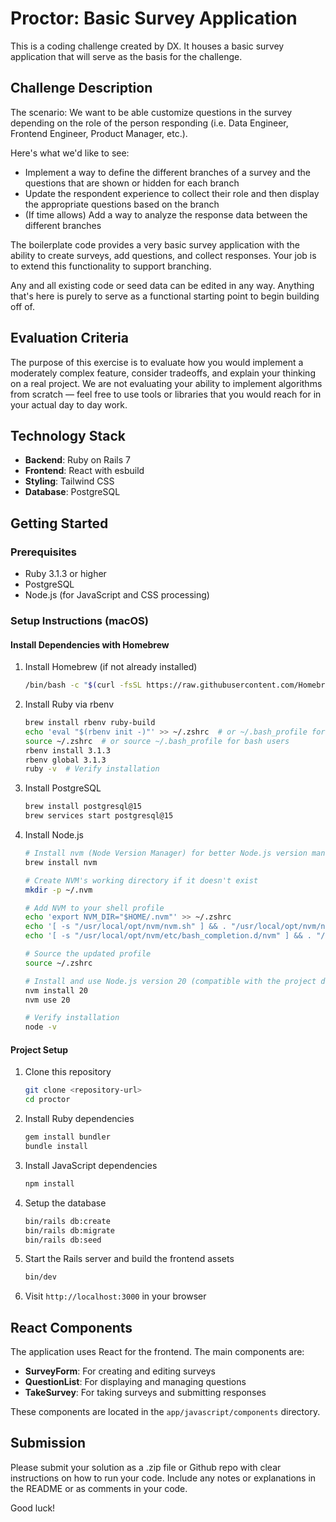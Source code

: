 # Proctor: Basic Survey Application 

This is a coding challenge created by DX. It houses a basic survey application that will serve as the basis for the challenge.

## Challenge Description
The scenario: We want to be able customize questions in the survey depending on the role of the person responding (i.e. Data Engineer, Frontend Engineer, Product Manager, etc.).

Here's what we'd like to see:
* Implement a way to define the different branches of a survey and the questions that are shown or hidden for each branch
* Update the respondent experience to collect their role and then display the appropriate questions based on the branch
* (If time allows) Add a way to analyze the response data between the different branches

The boilerplate code provides a very basic survey application with the ability to create surveys, add questions, and collect responses. Your job is to extend this functionality to support branching.

Any and all existing code or seed data can be edited in any way. Anything that's here is purely to serve as a functional starting point to begin building off of.

## Evaluation Criteria
The purpose of this exercise is to evaluate how you would implement a moderately complex feature, consider tradeoffs, and explain your thinking on a real project. We are not evaluating your ability to implement algorithms from scratch — feel free to use tools or libraries that you would reach for in your actual day to day work.

## Technology Stack

- **Backend**: Ruby on Rails 7
- **Frontend**: React with esbuild
- **Styling**: Tailwind CSS
- **Database**: PostgreSQL

## Getting Started

### Prerequisites

- Ruby 3.1.3 or higher
- PostgreSQL
- Node.js (for JavaScript and CSS processing)

### Setup Instructions (macOS)

#### Install Dependencies with Homebrew

1. Install Homebrew (if not already installed)
   ```bash
   /bin/bash -c "$(curl -fsSL https://raw.githubusercontent.com/Homebrew/install/HEAD/install.sh)"
   ```

2. Install Ruby via rbenv
   ```bash
   brew install rbenv ruby-build
   echo 'eval "$(rbenv init -)"' >> ~/.zshrc  # or ~/.bash_profile for bash users
   source ~/.zshrc  # or source ~/.bash_profile for bash users
   rbenv install 3.1.3
   rbenv global 3.1.3
   ruby -v  # Verify installation
   ```

3. Install PostgreSQL
   ```bash
   brew install postgresql@15
   brew services start postgresql@15
   ```

4. Install Node.js
   ```bash
   # Install nvm (Node Version Manager) for better Node.js version management
   brew install nvm
   
   # Create NVM's working directory if it doesn't exist
   mkdir -p ~/.nvm
   
   # Add NVM to your shell profile
   echo 'export NVM_DIR="$HOME/.nvm"' >> ~/.zshrc
   echo '[ -s "/usr/local/opt/nvm/nvm.sh" ] && . "/usr/local/opt/nvm/nvm.sh"' >> ~/.zshrc
   echo '[ -s "/usr/local/opt/nvm/etc/bash_completion.d/nvm" ] && . "/usr/local/opt/nvm/etc/bash_completion.d/nvm"' >> ~/.zshrc
   
   # Source the updated profile
   source ~/.zshrc
   
   # Install and use Node.js version 20 (compatible with the project dependencies)
   nvm install 20
   nvm use 20
   
   # Verify installation
   node -v
   ```

#### Project Setup

1. Clone this repository
   ```bash
   git clone <repository-url>
   cd proctor
   ```

2. Install Ruby dependencies
   ```bash
   gem install bundler
   bundle install
   ```

3. Install JavaScript dependencies
   ```bash
   npm install
   ```

4. Setup the database
   ```bash
   bin/rails db:create
   bin/rails db:migrate
   bin/rails db:seed
   ```

5. Start the Rails server and build the frontend assets
   ```bash
   bin/dev
   ```

6. Visit `http://localhost:3000` in your browser

## React Components

The application uses React for the frontend. The main components are:

- **SurveyForm**: For creating and editing surveys
- **QuestionList**: For displaying and managing questions
- **TakeSurvey**: For taking surveys and submitting responses

These components are located in the `app/javascript/components` directory.

## Submission

Please submit your solution as a .zip file or Github repo with clear instructions on how to run your code. Include any notes or explanations in the README or as comments in your code.

Good luck!
